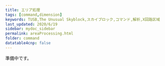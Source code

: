 ```yaml
---
title: エリア処理
tags: [command,dimension]
keywords: TUSB,The Unusual Skyblock,スカイブロック,コマンド,解析,X回路区域
last_updated: 2020/6/19
sidebar: mydoc_sidebar
permalink: areaProcessing.html
folder: command
datatable4cnp: false
---
```


準備中です。
